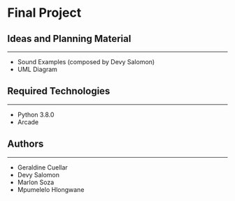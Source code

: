 # Final Project

## Ideas and Planning Material
---
* Sound Examples (composed by Devy Salomon)
* UML Diagram
## Required Technologies
---
* Python 3.8.0
* Arcade

## Authors
---
* Geraldine Cuellar
* Devy Salomon
* Marlon Soza
* Mpumelelo Hlongwane
